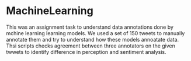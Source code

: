 # MachineLearning

This was an assignment task to understand data annotations done by mchine learning learning models. We used a set of 150 tweets to manually annotate them and 
try to understand how these models annoatate data. Thsi scripts checks agreement between three annotators on the given twwets to identify difference in perception and
sentiment analysis.
